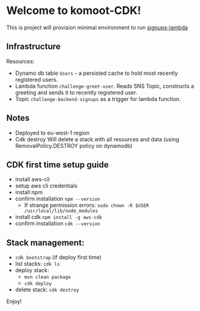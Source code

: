 # Welcome to komoot-CDK!
This is project will provision minimal environment to run [signups-lambda](https://github.com/pausbc/signups-lambda)

## Infrastructure
Resources:
* Dynamo db table `Users` - a persisted cache to hold most recently registered users.
* Lambda function `challenge-greet-user`. Reads SNS Topic, constructs a greeting and sends it to recently registered user.
* Topic `challenge-backend-signups` as a trigger for lambda function.

## Notes 
* Deployed to eu-west-1 region
* Cdk destroy Will delete a stack with all resources and data (using RemovalPolicy.DESTROY policy on dynamodb)

## CDK first time setup guide
* install aws-cli
* setup aws cli credentials
* install npm
* confirm installation `npm --version`
    * If strange permission errors: `sudo chown -R $USER /usr/local/lib/node_modules`
* install cdk `npm install -g aws-cdk`
* confirm installation `cdk --version`

## Stack management:
* `cdk bootstrap` (if deploy first time)
* list stacks: `cdk ls`
* deploy stack:
    * `mvn clean package`
	* `cdk deploy`
* delete stack: `cdk destroy`

Enjoy!
